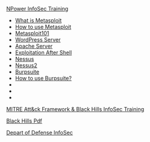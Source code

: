 
[NPower InfoSec Training]()

- [What is Metasploit](Tools/01Whatismetasploit.md)
- [How to use Metasploit](Tools/02IntroToMetaSploit.md)  
- [Metasploit101](Tools/03Metasploit101.md)
- [WordPress Server](Tools/04WordpressServer.md)
- [Apache Server](Tools/05ApacheServer.md)
- [Exploitation After Shell](Tools/06Postmodules.md)
- [Nessus](Tools/07Nessus.md)
- [Nessus2](Tools/08NessusContinued.md)
- [Burpsuite](Tools/09Burpsuite.md)
- [How to use Burpsuite?](Tools/10Howtoburp.md)
- 
- 
- 























[MITRE Att&ck Framework & Black Hills InfoSec Training](https://github.com/prazwolp/IntroLabs.git) 
 
 [Black Hills Pdf](https://github.com/prazwolp/InfoSec101/files/10212209/Intro_Class_1.pdf)





[Depart of Defense InfoSec]()
